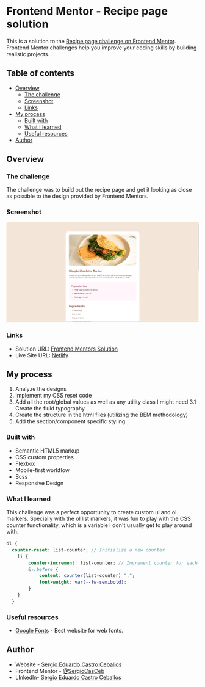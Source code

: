 # Frontend Mentor - Recipe page solution

This is a solution to the [Recipe page challenge on Frontend Mentor](https://www.frontendmentor.io/challenges/recipe-page-KiTsR8QQKm). Frontend Mentor challenges help you improve your coding skills by building realistic projects. 

## Table of contents

- [Overview](#overview)
  - [The challenge](#the-challenge)
  - [Screenshot](#screenshot)
  - [Links](#links)
- [My process](#my-process)
  - [Built with](#built-with)
  - [What I learned](#what-i-learned)
  - [Useful resources](#useful-resources)
- [Author](#author)

## Overview

### The challenge

The challenge was to build out the recipe page and get it looking as close as possible to the design provided by Frontend Mentors.

### Screenshot

![Solution screenshot](./solution-screenshot.png)

### Links

- Solution URL: [Frontend Mentors Solution](https://www.frontendmentor.io/solutions/responsive-recipe-page-with-scss-dX3jb3qiSG)
- Live Site URL: [Netlify](https://fm-recipe-page-challenge-sergio.netlify.app/)

## My process

1. Analyze the designs
2. Implement my CSS reset code
3. Add all the root/global values as well as any utility class I might need
  3.1 Create the fluid typography
4. Create the structure in the html files (utilizing the BEM methodology)
5. Add the section/component specific styling

### Built with

- Semantic HTML5 markup
- CSS custom properties
- Flexbox
- Mobile-first workflow
- Scss
- Responsive Design

### What I learned

This challenge was a perfect opportunity to create custom ul and ol markers. Specially with the ol list markers, it was fun to play with the CSS counter functionality, which is a variable I don't usually get to play around with.

```scss
ol {
  counter-reset: list-counter; // Initialize a new counter
    li {
        counter-increment: list-counter; // Increment counter for each item
        &::before {
            content: counter(list-counter) ".";
            font-weight: var(--fw-semibold);
        }
    }
  }
```

### Useful resources

- [Google Fonts](https://fonts.google.com/) - Best website for web fonts.

## Author

- Website - [Sergio Eduardo Castro Ceballos](https://sergiocas.com/)
- Frontend Mentor - [@SergioCasCeb](https://www.frontendmentor.io/profile/SergioCasCeb)
- LInkedIn- [Sergio Eduardo Castro Ceballos](www.linkedin.com/in/sergio-eduardo-castro-ceballos)
